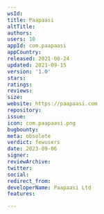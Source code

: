 ```yaml
---
wsId: 
title: Paapaasi
altTitle: 
authors: 
users: 10
appId: com.paapaasi
appCountry: 
released: 2021-08-24
updated: 2021-09-15
version: '1.0'
stars: 
ratings: 
reviews: 
size: 
website: https://paapaasi.com
repository: 
issue: 
icon: com.paapaasi.png
bugbounty: 
meta: obsolete
verdict: fewusers
date: 2023-09-06
signer: 
reviewArchive: 
twitter: 
social: 
redirect_from: 
developerName: Paapaasi Ltd
features: 

---
```


